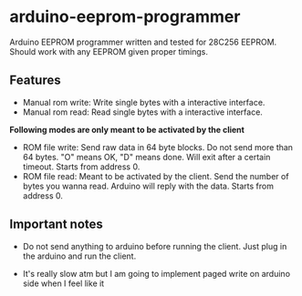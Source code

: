 # arduino-eeprom-programmer
Arduino EEPROM programmer written and tested for 28C256 EEPROM. Should work with any EEPROM given proper timings.

## Features
- Manual rom write: Write single bytes with a interactive interface.
- Manual rom read: Read single bytes with a interactive interface.    

**Following modes are only meant to be activated by the client**    
- ROM file write: Send raw data in 64 byte blocks. Do not send more than 64 bytes. "O" means OK, "D" means done. Will exit after a certain timeout. Starts from address 0.
- ROM file read: Meant to be activated by the client. Send the number of bytes you wanna read. Arduino will reply with the data. Starts from address 0.

## Important notes
- Do not send anything to arduino before running the client. Just plug in the arduino and run the client.

- It's really slow atm but I am going to implement paged write on arduino side when I feel like it
